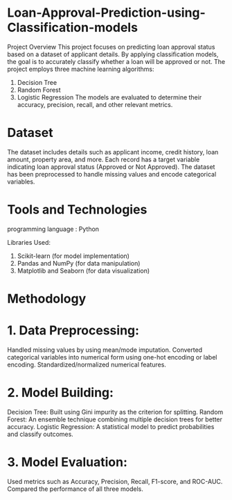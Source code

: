 # Loan-Approval-Prediction-using-Classification-models
Project Overview
This project focuses on predicting loan approval status based on a dataset of applicant details. By applying classification models, the goal is to accurately classify whether a loan will be approved or not. The project employs three machine learning algorithms:

1. Decision Tree
2. Random Forest
3. Logistic Regression
The models are evaluated to determine their accuracy, precision, recall, and other relevant metrics.

# Dataset
The dataset includes details such as applicant income, credit history, loan amount, property area, and more. Each record has a target variable indicating loan approval status (Approved or Not Approved). The dataset has been preprocessed to handle missing values and encode categorical variables.

# Tools and Technologies
programming language : Python

Libraries Used:
1. Scikit-learn (for model implementation)
2. Pandas and NumPy (for data manipulation)
3. Matplotlib and Seaborn (for data visualization)

# Methodology
# 1. Data Preprocessing:
  Handled missing values by using mean/mode imputation.
  Converted categorical variables into numerical form using one-hot encoding or label encoding.
  Standardized/normalized numerical features.

# 2. Model Building:
  Decision Tree: Built using Gini impurity as the criterion for splitting.
  Random Forest: An ensemble technique combining multiple decision trees for better accuracy.
  Logistic Regression: A statistical model to predict probabilities and classify outcomes.
 
# 3. Model Evaluation:
  Used metrics such as Accuracy, Precision, Recall, F1-score, and ROC-AUC.
  Compared the performance of all three models.
